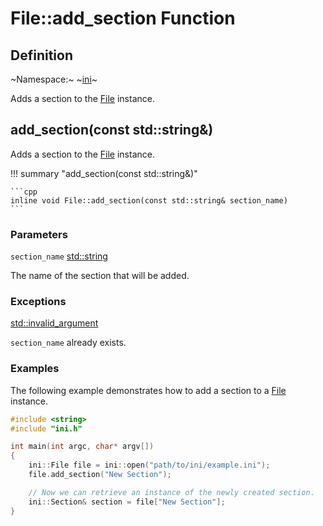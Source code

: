 # File::add_section Function

## Definition

~Namespace:~ ~[ini](../../ini_namespace.md)~

Adds a section to the [File](../file.md) instance.

## add_section(const std::string&)

Adds a section to the [File](../file.md) instance.

!!! summary "add_section(const std::string&)"

    ```cpp
    inline void File::add_section(const std::string& section_name)
    ```

### Parameters

`section_name` [std::string](https://en.cppreference.com/w/cpp/string/basic_string)

The name of the section that will be added.

### Exceptions

[std::invalid_argument](https://en.cppreference.com/w/cpp/error/invalid_argument)

`section_name` already exists.

### Examples

The following example demonstrates how to add a section to a [File](../file.md) instance.

```cpp linenums="1" title="main.cpp"
#include <string>
#include "ini.h"

int main(int argc, char* argv[])
{
    ini::File file = ini::open("path/to/ini/example.ini");
    file.add_section("New Section");

    // Now we can retrieve an instance of the newly created section.
    ini::Section& section = file["New Section"];
}
```